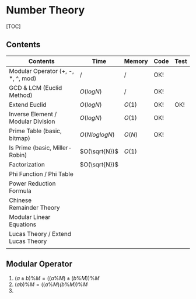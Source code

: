 # Number Theory



[TOC]



## Contents

| Contents                           | Time          | Memory | Code | Test |
| ---------------------------------- | ------------- | ------ | ---- | ---- |
| Modular Operator (+, -, *, ^, mod) | $/$           | $/$    | OK!  |      |
| GCD & LCM (Euclid Method)          | $O(logN)$     | $/$    | OK!  |      |
| Extend Euclid                      | $O(logN)$     | $O(1)$ | OK!  | OK!  |
| Inverse Element / Modular Division | $O(logN)$     | $O(1)$ | OK!  |      |
| Prime Table (basic, bitmap)        | $O(NloglogN)$ | $O(N)$ | OK!  |      |
| Is Prime (basic, Miller-Robin)     | $O(\sqrt{N})$ | $O(1)$ |      |      |
| Factorization                      | $O(\sqrt{N})$ |        |      |      |
| Phi Function / Phi Table           |               |        |      |      |
| Power Reduction Formula            |               |        |      |      |
| Chinese Remainder Theory           |               |        |      |      |
| Modular Linear Equations           |               |        |      |      |
| Lucas Theory / Extend Lucas Theory |               |        |      |      |
|                                    |               |        |      |      |





## Modular Operator

1.  $(a \pm b)\%M = ((a\%M) \pm (b\%M))\%M$
2.  $(ab)\%M = ((a\%M) \dot (b\%M))\%M$
3.  
